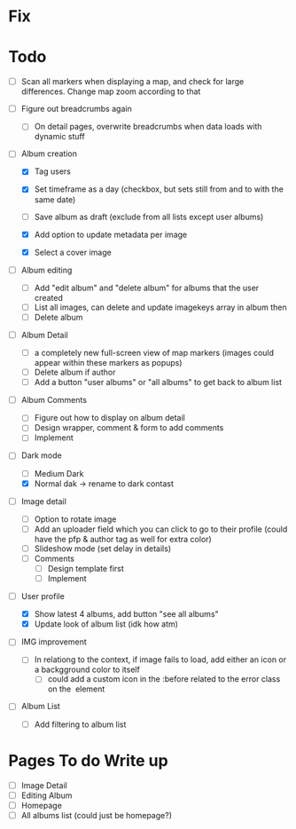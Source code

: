 # Fix

# Todo

- [ ] Scan all markers when displaying a map, and check for large differences. Change map zoom according to that

- [ ] Figure out breadcrumbs again

  - [ ] On detail pages, overwrite breadcrumbs when data loads with dynamic stuff

- [ ] Album creation

  - [x] Tag users
  - [x] Set timeframe as a day (checkbox, but sets still from and to with the same date)
  - [ ] Save album as draft (exclude from all lists except user albums)

  - [x] Add option to update metadata per image
  - [x] Select a cover image

- [ ] Album editing

  - [ ] Add "edit album" and "delete album" for albums that the user created
  - [ ] List all images, can delete and update imagekeys array in album then
  - [ ] Delete album

- [ ] Album Detail

  - [ ] a completely new full-screen view of map markers (images could appear within these markers as popups)
  - [ ] Delete album if author
  - [ ] Add a button "user albums" or "all albums" to get back to album list

- [ ] Album Comments

  - [ ] Figure out how to display on album detail
  - [ ] Design wrapper, comment & form to add comments
  - [ ] Implement

- [ ] Dark mode

  - [ ] Medium Dark
  - [x] Normal dak -> rename to dark contast

- [ ] Image detail

  - [ ] Option to rotate image
  - [ ] Add an uploader field which you can click to go to their profile (could have the pfp & author tag as well for extra color)
  - [ ] Slideshow mode (set delay in details)
  - [ ] Comments
    - [ ] Design template first
    - [ ] Implement

- [ ] User profile

  - [x] Show latest 4 albums, add button "see all albums"
  - [x] Update look of album list (idk how atm)

- [ ] IMG improvement

  - [ ] In relationg to the context, if image fails to load, add either an icon or a backgground color to itself
    - [ ] could add a custom icon in the :before related to the error class on the <img> element

- [ ] Album List
  - [ ] Add filtering to album list

# Pages To do Write up

- [ ] Image Detail
- [ ] Editing Album
- [ ] Homepage
- [ ] All albums list (could just be homepage?)
